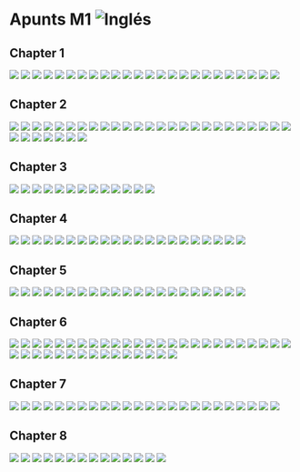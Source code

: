 # Apunts M1  ![Inglés](http://www.kreativekorp.com/lib/flags/gb.png) 
## Chapter 1
![](imatges/apuntsM1_1.jpg)
![](imatges/apuntsM1_2.jpg)
![](imatges/apuntsM1_3.jpg)
![](imatges/apuntsM1_4.jpg)
![](imatges/apuntsM1_5.jpg)
![](imatges/apuntsM1_6.jpg)
![](imatges/apuntsM1_7.jpg)
![](imatges/apuntsM1_8.jpg)
![](imatges/apuntsM1_9.jpg)
![](imatges/apuntsM1_10.jpg)
![](imatges/apuntsM1_11.jpg)
![](imatges/apuntsM1_12.jpg)
![](imatges/apuntsM1_13.jpg)
![](imatges/apuntsM1_14.jpg)
![](imatges/apuntsM1_15.jpg)
![](imatges/apuntsM1_16.jpg)
![](imatges/apuntsM1_17.jpg)
![](imatges/apuntsM1_18.jpg)
![](imatges/apuntsM1_19.jpg)
![](imatges/apuntsM1_20.jpg)
![](imatges/apuntsM1_21.jpg)
![](imatges/apuntsM1_22.jpg)
![](imatges/apuntsM1_23.jpg)
![](imatges/apuntsM1_24.jpg)
## Chapter 2
![](imatges/apuntsM1_25.jpg)
![](imatges/apuntsM1_26.jpg)
![](imatges/apuntsM1_27.jpg)
![](imatges/apuntsM1_28.jpg)
![](imatges/apuntsM1_29.jpg)
![](imatges/apuntsM1_30.jpg)
![](imatges/apuntsM1_31.jpg)
![](imatges/apuntsM1_32.jpg)
![](imatges/apuntsM1_33.jpg)
![](imatges/apuntsM1_34.jpg)
![](imatges/apuntsM1_35.jpg)
![](imatges/apuntsM1_36.jpg)
![](imatges/apuntsM1_37.jpg)
![](imatges/apuntsM1_38.jpg)
![](imatges/apuntsM1_39.jpg)
![](imatges/apuntsM1_40.jpg)
![](imatges/apuntsM1_41.jpg)
![](imatges/apuntsM1_42.jpg)
![](imatges/apuntsM1_43.jpg)
![](imatges/apuntsM1_44.jpg)
![](imatges/apuntsM1_45.jpg)
![](imatges/apuntsM1_46.jpg)
![](imatges/apuntsM1_47.jpg)
![](imatges/apuntsM1_48.jpg)
![](imatges/apuntsM1_49.jpg)
![](imatges/apuntsM1_50.jpg)
![](imatges/apuntsM1_51.jpg)
![](imatges/apuntsM1_52.jpg)
![](imatges/apuntsM1_53.jpg)
![](imatges/apuntsM1_54.jpg)
![](imatges/apuntsM1_55.jpg)
![](imatges/apuntsM1_56.jpg)
## Chapter 3
![](imatges/apuntsM1_57.jpg)
![](imatges/apuntsM1_58.jpg)
![](imatges/apuntsM1_59.jpg)
![](imatges/apuntsM1_60.jpg)
![](imatges/apuntsM1_61.jpg)
![](imatges/apuntsM1_62.jpg)
![](imatges/apuntsM1_63.jpg)
![](imatges/apuntsM1_64.jpg)
![](imatges/apuntsM1_65.jpg)
![](imatges/apuntsM1_66.jpg)
![](imatges/apuntsM1_67.jpg)
![](imatges/apuntsM1_68.jpg)
![](imatges/apuntsM1_69.jpg)
## Chapter 4
![](imatges/apuntsM1_70.jpg)
![](imatges/apuntsM1_71.jpg)
![](imatges/apuntsM1_72.jpg)
![](imatges/apuntsM1_73.jpg)
![](imatges/apuntsM1_74.jpg)
![](imatges/apuntsM1_75.jpg)
![](imatges/apuntsM1_76.jpg)
![](imatges/apuntsM1_77.jpg)
![](imatges/apuntsM1_78.jpg)
![](imatges/apuntsM1_79.jpg)
![](imatges/apuntsM1_80.jpg)
![](imatges/apuntsM1_81.jpg)
![](imatges/apuntsM1_82.jpg)
![](imatges/apuntsM1_83.jpg)
![](imatges/apuntsM1_84.jpg)
![](imatges/apuntsM1_85.jpg)
![](imatges/apuntsM1_86.jpg)
![](imatges/apuntsM1_87.jpg)
![](imatges/apuntsM1_88.jpg)
![](imatges/apuntsM1_89.jpg)
![](imatges/apuntsM1_90.jpg)
## Chapter 5
![](imatges/apuntsM1_91.jpg)
![](imatges/apuntsM1_92.jpg)
![](imatges/apuntsM1_93.jpg)
![](imatges/apuntsM1_94.jpg)
![](imatges/apuntsM1_95.jpg)
![](imatges/apuntsM1_96.jpg)
![](imatges/apuntsM1_97.jpg)
![](imatges/apuntsM1_98.jpg)
![](imatges/apuntsM1_99.jpg)
![](imatges/apuntsM1_100.jpg)
![](imatges/apuntsM1_101.jpg)
![](imatges/apuntsM1_102.jpg)
![](imatges/apuntsM1_103.jpg)
![](imatges/apuntsM1_104.jpg)
![](imatges/apuntsM1_105.jpg)
![](imatges/apuntsM1_106.jpg)
![](imatges/apuntsM1_107.jpg)
![](imatges/apuntsM1_108.jpg)
![](imatges/apuntsM1_109.jpg)
![](imatges/apuntsM1_110.jpg)
![](imatges/apuntsM1_111.jpg)
## Chapter 6
![](imatges/apuntsM1_112.jpg)
![](imatges/apuntsM1_113.jpg)
![](imatges/apuntsM1_114.jpg)
![](imatges/apuntsM1_115.jpg)
![](imatges/apuntsM1_116.jpg)
![](imatges/apuntsM1_117.jpg)
![](imatges/apuntsM1_118.jpg)
![](imatges/apuntsM1_119.jpg)
![](imatges/apuntsM1_120.jpg)
![](imatges/apuntsM1_121.jpg)
![](imatges/apuntsM1_122.jpg)
![](imatges/apuntsM1_123.jpg)
![](imatges/apuntsM1_124.jpg)
![](imatges/apuntsM1_125.jpg)
![](imatges/apuntsM1_126.jpg)
![](imatges/apuntsM1_127.jpg)
![](imatges/apuntsM1_128.jpg)
![](imatges/apuntsM1_129.jpg)
![](imatges/apuntsM1_130.jpg)
![](imatges/apuntsM1_131.jpg)
![](imatges/apuntsM1_132.jpg)
![](imatges/apuntsM1_133.jpg)
![](imatges/apuntsM1_134.jpg)
![](imatges/apuntsM1_135.jpg)
![](imatges/apuntsM1_136.jpg)
![](imatges/apuntsM1_137.jpg)
![](imatges/apuntsM1_138.jpg)
![](imatges/apuntsM1_139.jpg)
![](imatges/apuntsM1_140.jpg)
![](imatges/apuntsM1_141.jpg)
![](imatges/apuntsM1_142.jpg)
![](imatges/apuntsM1_143.jpg)
![](imatges/apuntsM1_144.jpg)
![](imatges/apuntsM1_145.jpg)
![](imatges/apuntsM1_146.jpg)
![](imatges/apuntsM1_147.jpg)
![](imatges/apuntsM1_148.jpg)
![](imatges/apuntsM1_149.jpg)
![](imatges/apuntsM1_150.jpg)
![](imatges/apuntsM1_151.jpg)
## Chapter 7
![](imatges/apuntsM1_152.jpg)
![](imatges/apuntsM1_153.jpg)
![](imatges/apuntsM1_154.jpg)
![](imatges/apuntsM1_155.jpg)
![](imatges/apuntsM1_156.jpg)
![](imatges/apuntsM1_157.jpg)
![](imatges/apuntsM1_158.jpg)
![](imatges/apuntsM1_159.jpg)
![](imatges/apuntsM1_160.jpg)
![](imatges/apuntsM1_161.jpg)
![](imatges/apuntsM1_162.jpg)
![](imatges/apuntsM1_163.jpg)
![](imatges/apuntsM1_164.jpg)
![](imatges/apuntsM1_165.jpg)
![](imatges/apuntsM1_166.jpg)
![](imatges/apuntsM1_167.jpg)
![](imatges/apuntsM1_168.jpg)
![](imatges/apuntsM1_169.jpg)
![](imatges/apuntsM1_170.jpg)
![](imatges/apuntsM1_171.jpg)
![](imatges/apuntsM1_172.jpg)
![](imatges/apuntsM1_173.jpg)
![](imatges/apuntsM1_174.jpg)
![](imatges/apuntsM1_175.jpg)
## Chapter 8
![](imatges/apuntsM1_176.jpg)
![](imatges/apuntsM1_177.jpg)
![](imatges/apuntsM1_178.jpg)
![](imatges/apuntsM1_179.jpg)
![](imatges/apuntsM1_180.jpg)
![](imatges/apuntsM1_181.jpg)
![](imatges/apuntsM1_182.jpg)
![](imatges/apuntsM1_183.jpg)
![](imatges/apuntsM1_184.jpg)
![](imatges/apuntsM1_185.jpg)
![](imatges/apuntsM1_186.jpg)
![](imatges/apuntsM1_187.jpg)
![](imatges/apuntsM1_188.jpg)
![](imatges/apuntsM1_189.jpg)
